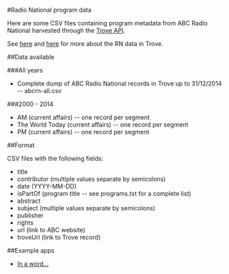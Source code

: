 #Radio National program data

Here are some CSV files containing program metadata from ABC Radio National harvested through the [Trove API](http://help.nla.gov.au/trove/building-with-trove/api).

See [here](http://www.nla.gov.au/blogs/trove/2014/04/17/harvesting-radio-national) and [here](http://www.nla.gov.au/blogs/trove/2014/05/01/whats-in-a-word) for more about the RN data in Trove.

##Data available

###All years

* Complete dump of ABC Radio National records in Trove up to 31/12/2014 -- abcrn-all.csv

###2000 - 2014

* AM (current affairs) -- one record per segment
* The World Today (current affairs) -- one record per segment
* PM (current affairs) -- one record per segment

##Format

CSV files with the following fields:

* title
* contributor (multiple values separate by semicolons)
* date (YYYY-MM-DD)
* isPartOf (program title -- see programs.txt for a complete list)
* abstract
* subject (multiple values separate by semicolons)
* publisher
* rights
* url (link to ABC website)
* troveUrl (link to Trove record)

##Example apps

* [In a word...](http://inaword.dhistory.org/)

